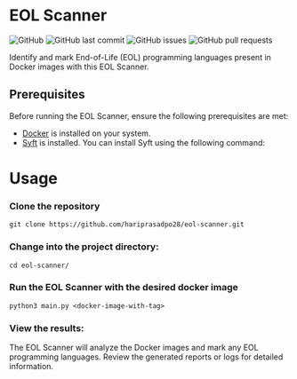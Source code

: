# EOL Scanner

![GitHub](https://img.shields.io/github/license/hariprasadpo28/eol-scanner)
![GitHub last commit](https://img.shields.io/github/last-commit/hariprasadpo28/eol-scanner)
![GitHub issues](https://img.shields.io/github/issues-raw/hariprasadpo28/eol-scanner)
![GitHub pull requests](https://img.shields.io/github/issues-pr/hariprasadpo28/eol-scanner)

Identify and mark End-of-Life (EOL) programming languages present in Docker images with this EOL Scanner.

## Prerequisites

Before running the EOL Scanner, ensure the following prerequisites are met:

- [Docker](https://www.docker.com/) is installed on your system.
- [Syft](https://github.com/anchore/syft) is installed. You can install Syft using the following command:

# Usage

### Clone the repository
```
git clone https://github.com/hariprasadpo28/eol-scanner.git
```

### Change into the project directory:
```
cd eol-scanner/
```

### Run the EOL Scanner with the desired docker image
```
python3 main.py <docker-image-with-tag>
```

### View the results:
  The EOL Scanner will analyze the Docker images and mark any EOL programming languages.
  Review the generated reports or logs for detailed information.
